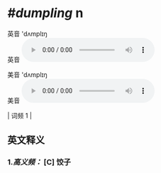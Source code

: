 # ***\#dumpling*** n
英音 'dʌmplɪŋ  
英音
<audio src="./media/dumpling-B.aac" controls="controls"></audio>

美音 'dʌmplɪŋ  
美音
<audio src="./media/dumpling.aac" controls="controls"></audio>



| 词频 1 |  

英文释义
---
### 1.*高义频：* **[C] 饺子**  


